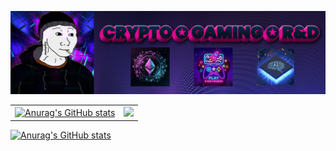 [![](imgs/p.png)](https://www.bit.ly/morektz)

<p style="text-align: center;">

| | | 
| -- | -- |
|[![Anurag's GitHub stats](https://github-readme-stats.vercel.app/api?username=morektz&show_icons=true&theme=radical)](https://www.bit.ly/morektz)|![](https://komarev.com/ghpvc/?username=morektz&color=blueviolet)| ![](imgs/mm.gif "morektz")

</p>


[![Anurag's GitHub stats](https://github-readme-stats.vercel.app/api?username=morektz&show_icons=true&theme=radical)](https://www.bit.ly/morektz)